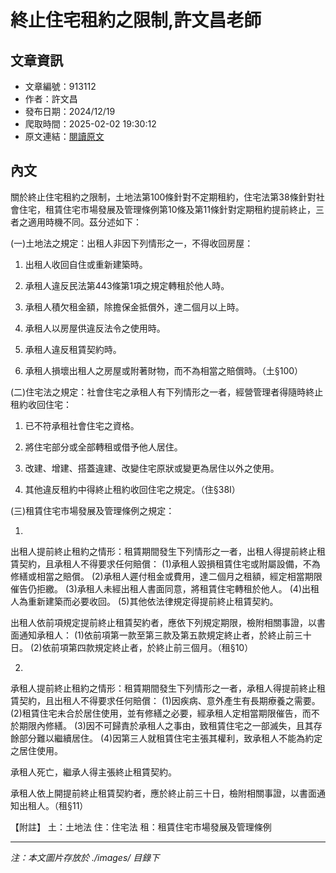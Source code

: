 # 終止住宅租約之限制,許文昌老師

## 文章資訊
- 文章編號：913112
- 作者：許文昌
- 發布日期：2024/12/19
- 爬取時間：2025-02-02 19:30:12
- 原文連結：[閱讀原文](https://real-estate.get.com.tw/Columns/detail.aspx?no=913112)

## 內文
關於終止住宅租約之限制，土地法第100條針對不定期租約，住宅法第38條針對社會住宅，租賃住宅市場發展及管理條例第10條及第11條針對定期租約提前終止，三者之適用時機不同。茲分述如下：

(一)土地法之規定：出租人非因下列情形之一，不得收回房屋：

1. 出租人收回自住或重新建築時。

2. 承租人違反民法第443條第1項之規定轉租於他人時。

3. 承租人積欠租金額，除擔保金抵償外，達二個月以上時。

4. 承租人以房屋供違反法令之使用時。

5. 承租人違反租賃契約時。

6. 承租人損壞出租人之房屋或附著財物，而不為相當之賠償時。（土§100）

(二)住宅法之規定：社會住宅之承租人有下列情形之一者，經營管理者得隨時終止租約收回住宅：

1. 已不符承租社會住宅之資格。

2. 將住宅部分或全部轉租或借予他人居住。

3. 改建、增建、搭蓋違建、改變住宅原狀或變更為居住以外之使用。

4. 其他違反租約中得終止租約收回住宅之規定。（住§38I）

(三)租賃住宅市場發展及管理條例之規定：

1.

出租人提前終止租約之情形：租賃期間發生下列情形之一者，出租人得提前終止租賃契約，且承租人不得要求任何賠償： (1)承租人毀損租賃住宅或附屬設備，不為修繕或相當之賠償。 (2)承租人遲付租金或費用，達二個月之租額，經定相當期限催告仍拒繳。 (3)承租人未經出租人書面同意，將租賃住宅轉租於他人。 (4)出租人為重新建築而必要收回。 (5)其他依法律規定得提前終止租賃契約。

出租人依前項規定提前終止租賃契約者，應依下列規定期限，檢附相關事證，以書面通知承租人： (1)依前項第一款至第三款及第五款規定終止者，於終止前三十日。 (2)依前項第四款規定終止者，於終止前三個月。（租§10）

2.

承租人提前終止租約之情形：租賃期間發生下列情形之一者，承租人得提前終止租賃契約，且出租人不得要求任何賠償： (1)因疾病、意外產生有長期療養之需要。 (2)租賃住宅未合於居住使用，並有修繕之必要，經承租人定相當期限催告，而不於期限內修繕。 (3)因不可歸責於承租人之事由，致租賃住宅之一部滅失，且其存餘部分難以繼續居住。 (4)因第三人就租賃住宅主張其權利，致承租人不能為約定之居住使用。

承租人死亡，繼承人得主張終止租賃契約。

承租人依上開提前終止租賃契約者，應於終止前三十日，檢附相關事證，以書面通知出租人。（租§11）

【附註】 土：土地法 住：住宅法 租：租賃住宅市場發展及管理條例

---
*注：本文圖片存放於 ./images/ 目錄下*
